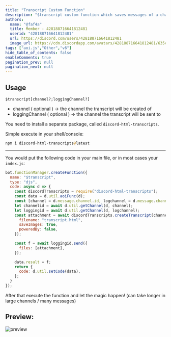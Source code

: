 ```yaml
---
title: "Transcript Custom Function"
description: "$transcript custom function which saves messages of a channel and formats them to a .html file."
authors:
  name: "@faf4a"
  title: Member - 428188716641812481
  userid: "428188716641812481"
  url: https://discord.com/users/428188716641812481
  image_url: https://cdn.discordapp.com/avatars/428188716641812481/635c1dca728b68c2fa329dbcb3330204.png
tags: ["aoi.js","Other","v6"]
hide_table_of_contents: false
enableComments: true
pagination_prev: null
pagination_next: null
---
```


## Usage

`$transcript[channel?;loggingChannel?]`

- channel ( optional ) -> the channel the transcript will be created of
- loggingChannel ( optional ) -> the channel the transcript will be sent to

You need to install a separate package, called `discord-html-transcripts`.

Simple execute in your shell/console:

```php
npm i discord-html-transcripts@latest
```

---

You would put the following code in your main file, or in most cases your `index.js`:

```js
bot.functionManager.createFunction({
  name: "$transcript",
  type: "djs",
  code: async d => {
    const discordTranscripts = require("discord-html-transcripts");
    const data = d.util.aoiFunc(d);
    const [channel = d.message.channel.id, logchannel = d.message.channel.id] = data.inside.splits;
    let channelid = await d.util.getChannel(d, channel);
    let loggingid = await d.util.getChannel(d, logchannel);
    const attachment = await discordTranscripts.createTranscript(channelid, {
      filename: "transcript.html",
      saveImages: true,
      poweredBy: false,
    });

    const f = await loggingid.send({
      files: [attachment],
    });

    data.result = f;
    return {
      code: d.util.setCode(data),
    };
  }
});
```

After that execute the function and let the magic happen! (can take longer in large channels / many messages)

## Preview:

![preview](https://github.com/Faf4a/website/assets/87046111/3e97944f-96e9-41df-9e75-ac3755b1a1aa)
